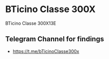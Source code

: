 # BTicino Classe 300X

BTicino Classe 300X13E

## Telegram Channel for findings

- https://t.me/bTicinoClasse300x
